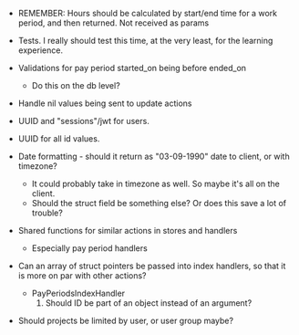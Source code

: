 * REMEMBER: Hours should be calculated by start/end time for a work period, and
then returned. Not received as params

* Tests. I really should test this time, at the very least, for the learning experience.

* Validations for pay period started_on being before ended_on
  - Do this on the db level?

* Handle nil values being sent to update actions

* UUID and "sessions"/jwt for users.

* UUID for all id values.

* Date formatting - should it return as "03-09-1990" date to client, or with timezone?
  - It could probably take in timezone as well. So maybe it's all on the client.
  - Should the struct field be something else? Or does this save a lot of trouble?

* Shared functions for similar actions in stores and handlers
  - Especially pay period handlers

* Can an array of struct pointers be passed into index handlers, so that it is more
on par with other actions?
  - PayPeriodsIndexHandler
    1. Should ID be part of an object instead of an argument?

* Should projects be limited by user, or user group maybe?
